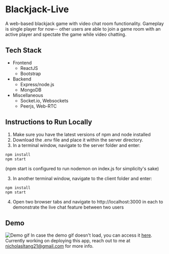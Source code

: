 # Blackjack-Live
A web-based blackjack game with video chat room functionality. Gameplay is single player for now-- other users are able to join a game room with an active player and spectate the game while video chatting.

## Tech Stack
- Frontend
  - ReactJS
  - Bootstrap
- Backend
  - Express/node.js
  - MongoDB
- Miscellaneous
  - Socket.io, Websockets
  - Peerjs, Web-RTC

## Instructions to Run Locally
1. Make sure you have the latest versions of npm and node installed
2. Download the .env file and place it within the server directory.
3. In a terminal window, navigate to the server folder and enter:
```
npm install
npm start
```
(npm start is configured to run nodemon on index.js for simplicity's sake)    

3. In another terminal window, navigate to the client folder and enter:
```
npm install  
npm start  
```
4. Open two browser tabs and navigate to http://localhost:3000 in each to demonstrate the live chat feature between two users

## Demo
![Demo gif](http://g.recordit.co/hrunZny1CD.gif)
In case the demo gif doesn't load, you can access it [here](http://g.recordit.co/hrunZny1CD.gif).  
Currently working on deploying this app, reach out to me at nicholasltang21@gmail.com for more info.
